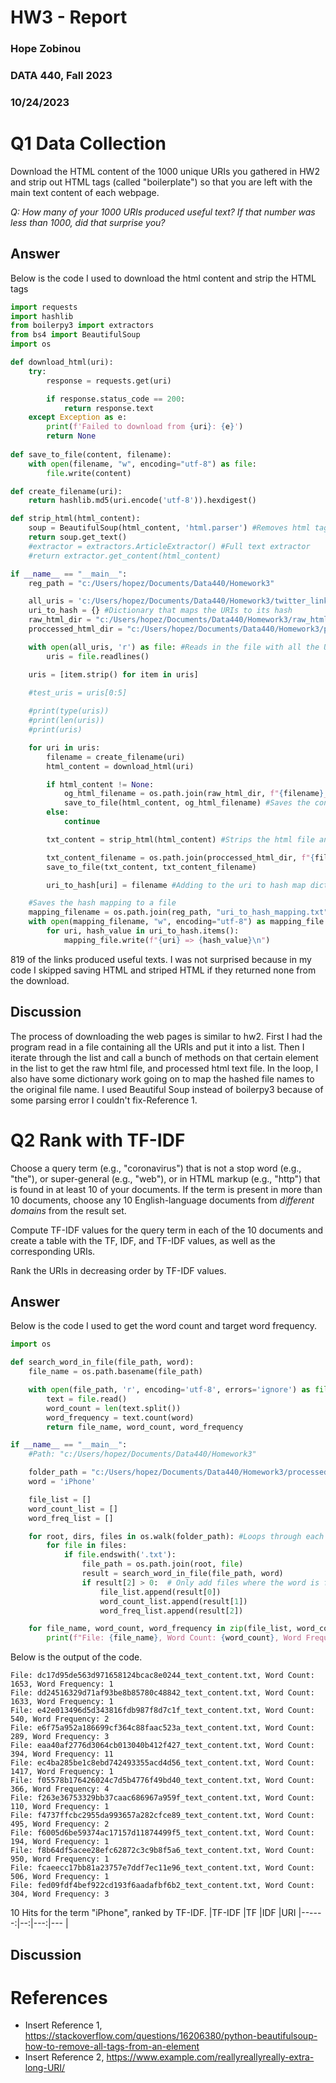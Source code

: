 # HW3 - Report
### Hope Zobinou  
### DATA 440, Fall 2023
### 10/24/2023

# Q1  Data Collection 
Download the HTML content of the 1000 unique URIs you gathered in HW2 and strip out HTML tags (called "boilerplate") so that you are left with the main text content of each webpage.

*Q: How many of your 1000 URIs produced useful text? If that number was less than 1000, did that surprise you?* 


## Answer
Below is the code I used to download the html content and strip the HTML tags

```python
import requests
import hashlib
from boilerpy3 import extractors
from bs4 import BeautifulSoup
import os

def download_html(uri):
    try:
        response = requests.get(uri)

        if response.status_code == 200:
            return response.text
    except Exception as e:
        print(f'Failed to download from {uri}: {e}')
        return None
    
def save_to_file(content, filename):
    with open(filename, "w", encoding="utf-8") as file:
        file.write(content)

def create_filename(uri):
    return hashlib.md5(uri.encode('utf-8')).hexdigest()

def strip_html(html_content):
    soup = BeautifulSoup(html_content, 'html.parser') #Removes html tags
    return soup.get_text()
    #extractor = extractors.ArticleExtractor() #Full text extractor
    #return extractor.get_content(html_content)

if __name__ == "__main__":
    reg_path = "c:/Users/hopez/Documents/Data440/Homework3"

    all_uris = 'c:/Users/hopez/Documents/Data440/Homework3/twitter_links.txt'
    uri_to_hash = {} #Dictionary that maps the URIs to its hash
    raw_html_dir = "c:/Users/hopez/Documents/Data440/Homework3/raw_html"
    proccessed_html_dir = "c:/Users/hopez/Documents/Data440/Homework3/processed_html"

    with open(all_uris, 'r') as file: #Reads in the file with all the URIs
        uris = file.readlines()

    uris = [item.strip() for item in uris]
    
    #test_uris = uris[0:5]

    #print(type(uris))
    #print(len(uris))
    #print(uris)

    for uri in uris:
        filename = create_filename(uri)
        html_content = download_html(uri)

        if html_content != None:
            og_html_filename = os.path.join(raw_html_dir, f"{filename}_original.html") #Adds the hashed file name to the directory for the raw html data
            save_to_file(html_content, og_html_filename) #Saves the content to the raw html folder
        else:
            continue

        txt_content = strip_html(html_content) #Strips the html file and gathers just text

        txt_content_filename = os.path.join(proccessed_html_dir, f"{filename}_text_content.txt")
        save_to_file(txt_content, txt_content_filename)

        uri_to_hash[uri] = filename #Adding to the uri to hash map dictionary

    #Saves the hash mapping to a file
    mapping_filename = os.path.join(reg_path, "uri_to_hash_mapping.txt")
    with open(mapping_filename, "w", encoding="utf-8") as mapping_file:
        for uri, hash_value in uri_to_hash.items():
            mapping_file.write(f"{uri} => {hash_value}\n")

```
819 of the links produced useful texts. I was not surprised because in my code I skipped saving HTML and striped HTML if they returned none from the download. 

## Discussion
The process of downloading the web pages is similar to hw2. First I had the program read in a file containing all the URIs and put it into a list. Then I iterate through the list and call a bunch of methods on that certain element in the list to get the raw html file, and processed html text file. In the loop, I also have some dictionary work going on to map the hashed file names to the original file name. I used Beautiful Soup instead of boilerpy3 because of some parsing error I couldn't fix-Reference 1.

# Q2 Rank with TF-IDF
Choose a query term (e.g., "coronavirus") that is not a stop word (e.g., "the"), or super-general (e.g., "web"), or in HTML markup (e.g., "http") that is found in at least 10 of your documents.  If the term is present in more than 10 documents, choose any 10 English-language documents from *different domains* from the result set.

Compute TF-IDF values for the query term in each of the 10 documents and create a table with the TF, IDF, and TF-IDF values, as well as the corresponding URIs.

Rank the URIs in decreasing order by TF-IDF values.

## Answer
Below is the code I used to get the word count and target word frequency.

```python
import os

def search_word_in_file(file_path, word):
    file_name = os.path.basename(file_path)

    with open(file_path, 'r', encoding='utf-8', errors='ignore') as file:
        text = file.read()
        word_count = len(text.split())
        word_frequency = text.count(word)
        return file_name, word_count, word_frequency

if __name__ == "__main__":
    #Path: "c:/Users/hopez/Documents/Data440/Homework3"

    folder_path = "c:/Users/hopez/Documents/Data440/Homework3/processed_html"
    word = 'iPhone'

    file_list = []
    word_count_list = []
    word_freq_list = []

    for root, dirs, files in os.walk(folder_path): #Loops through each file in the folder
        for file in files:
            if file.endswith('.txt'):
                file_path = os.path.join(root, file)
                result = search_word_in_file(file_path, word)
                if result[2] > 0:  # Only add files where the word is found
                    file_list.append(result[0])
                    word_count_list.append(result[1])
                    word_freq_list.append(result[2])

    for file_name, word_count, word_frequency in zip(file_list, word_count_list, word_freq_list):
        print(f"File: {file_name}, Word Count: {word_count}, Word Frequency: {word_frequency}")
```

Below is the output of the code.

```console
File: dc17d95de563d971658124bcac8e0244_text_content.txt, Word Count: 1653, Word Frequency: 1
File: dd24516329d71af93be8b85780c48842_text_content.txt, Word Count: 1633, Word Frequency: 1
File: e42e013496d5d343816fdb987f8d7c1f_text_content.txt, Word Count: 540, Word Frequency: 2 
File: e6f75a952a186699cf364c88faac523a_text_content.txt, Word Count: 289, Word Frequency: 3 
File: eaa40af2776d3064cb013040b412f427_text_content.txt, Word Count: 394, Word Frequency: 11
File: ec4ba285be1c8ebd742493355acd4d56_text_content.txt, Word Count: 1417, Word Frequency: 1
File: f05578b176426024c7d5b4776f49bd40_text_content.txt, Word Count: 366, Word Frequency: 4 
File: f263e36753329bb37caac686967a959f_text_content.txt, Word Count: 110, Word Frequency: 1 
File: f4737ffcbc2955da993657a282cfce89_text_content.txt, Word Count: 495, Word Frequency: 2 
File: f6005d6be59374ac17157d11874499f5_text_content.txt, Word Count: 194, Word Frequency: 1 
File: f8b64df5acee28efc62872c3c9b8f5a6_text_content.txt, Word Count: 950, Word Frequency: 1 
File: fcaeecc17bb81a23757e7ddf7ec11e96_text_content.txt, Word Count: 506, Word Frequency: 1 
File: fed09fdf4bef922cd193f6aadafbf6b2_text_content.txt, Word Count: 304, Word Frequency: 3
```

10 Hits for the term "iPhone", ranked by TF-IDF.
|TF-IDF |TF |IDF  |URI
|------:|--:|---:|---
|


## Discussion


# References

* Insert Reference 1, <https://stackoverflow.com/questions/16206380/python-beautifulsoup-how-to-remove-all-tags-from-an-element>
* Insert Reference 2, <https://www.example.com/reallyreallyreally-extra-long-URI/>
